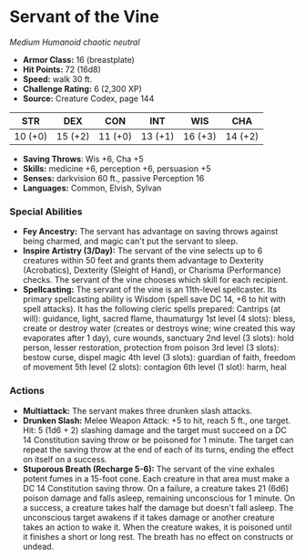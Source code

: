# Servant of the Vine

*Medium* *Humanoid* *chaotic neutral*

- **Armor Class:** 16 (breastplate)
- **Hit Points:** 72 (16d8)
- **Speed:** walk 30 ft.
- **Challenge Rating:** 6 (2,300 XP)
- **Source:** Creature Codex, page 144

| STR | DEX | CON | INT | WIS | CHA |
| --- | --- | --- | --- | --- | --- |
| 10 (+0) | 15 (+2) | 11 (+0) | 13 (+1) | 16 (+3) | 14 (+2) |

- **Saving Throws**: Wis +6, Cha +5
- **Skills:** medicine +6, perception +6, persuasion +5
- **Senses:** darkvision 60 ft., passive Perception 16
- **Languages:** Common, Elvish, Sylvan

### Special Abilities

- **Fey Ancestry:** The servant has advantage on saving throws against being charmed, and magic can't put the servant to sleep.
- **Inspire Artistry (3/Day):** The servant of the vine selects up to 6 creatures within 50 feet and grants them advantage to Dexterity (Acrobatics), Dexterity (Sleight of Hand), or Charisma (Performance) checks. The servant of the vine chooses which skill for each recipient.
- **Spellcasting:** The servant of the vine is an 11th-level spellcaster. Its primary spellcasting ability is Wisdom (spell save DC 14, +6 to hit with spell attacks). It has the following cleric spells prepared:
Cantrips (at will): guidance, light, sacred flame, thaumaturgy
1st level (4 slots): bless, create or destroy water (creates or destroys wine; wine created this way evaporates after 1 day), cure wounds, sanctuary
2nd level (3 slots): hold person, lesser restoration, protection from poison
3rd level (3 slots): bestow curse, dispel magic
4th level (3 slots): guardian of faith, freedom of movement
5th level (2 slots): contagion
6th level (1 slot): harm, heal

### Actions

- **Multiattack:** The servant makes three drunken slash attacks.
- **Drunken Slash:** Melee Weapon Attack: +5 to hit, reach 5 ft., one target. Hit: 5 (1d6 + 2) slashing damage and the target must succeed on a DC 14 Constitution saving throw or be poisoned for 1 minute. The target can repeat the saving throw at the end of each of its turns, ending the effect on itself on a success.
- **Stuporous Breath (Recharge 5-6):** The servant of the vine exhales potent fumes in a 15-foot cone. Each creature in that area must make a DC 14 Constitution saving throw. On a failure, a creature takes 21 (6d6) poison damage and falls asleep, remaining unconscious for 1 minute. On a success, a creature takes half the damage but doesn't fall asleep. The unconscious target awakens if it takes damage or another creature takes an action to wake it. When the creature wakes, it is poisoned until it finishes a short or long rest. The breath has no effect on constructs or undead.


